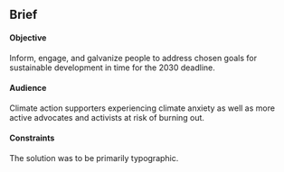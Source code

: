 
## Brief
#### Objective
Inform, engage, and galvanize people to address chosen goals for sustainable development in time for the 2030 deadline.

#### Audience
Climate action supporters experiencing climate anxiety as well as more active advocates and activists at risk of burning out.

#### Constraints
The solution was to be primarily typographic.